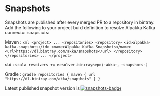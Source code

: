 # Snapshots

[snapshots-badge]:  https://api.bintray.com/packages/akka/snapshots/alpakka-kafka/images/download.svg
[snapshots]:        https://bintray.com/akka/snapshots/alpakka-kafka/_latestVersion

Snapshots are published after every merged PR to a repository in bintray. Add the following to your project build definition to resolve Alpakka Kafka connector snapshots:

Maven
:   ```xml
    <project>
    ...
      <repositories>
        <repository>
          <id>alpakka-kafka-snapshots</id>
          <name>Alpakka Kafka Snapshots</name>
          <url>https://dl.bintray.com/akka/snapshots</url>
        </repository>
      </repositories>
    ...
    </project>
    ```

sbt
:   ```scala
    resolvers += Resolver.bintrayRepo("akka", "snapshots")
    ```

Gradle
:   ```gradle
    repositories {
      maven {
        url  "https://dl.bintray.com/akka/snapshots"
      }
    }
    ```

Latest published snapshot version is [![snapshots-badge][]][snapshots]
